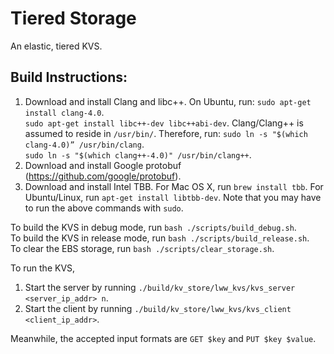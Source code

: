 # Tiered Storage

An elastic, tiered KVS.

## Build Instructions:

1. Download and install Clang and libc++.
On Ubuntu, run:
`sudo apt-get install clang-4.0`.<br />
`sudo apt-get install libc++-dev libc++abi-dev`.
Clang/Clang++ is assumed to reside in `/usr/bin/`. Therefore, run:
`sudo ln -s "$(which clang-4.0)” /usr/bin/clang`.<br />
`sudo ln -s "$(which clang++-4.0)" /usr/bin/clang++`.
2. Download and install Google protobuf (https://github.com/google/protobuf).
3. Download and install Intel TBB. For Mac OS X, run `brew install tbb`. For Ubuntu/Linux, run `apt-get install libtbb-dev`. Note that you may have to run the above commands with `sudo`.

To build the KVS in debug mode, run `bash ./scripts/build_debug.sh`.<br />
To build the KVS in release mode, run `bash ./scripts/build_release.sh`.<br />
To clear the EBS storage, run `bash ./scripts/clear_storage.sh`.<br />

To run the KVS,

1. Start the server by running `./build/kv_store/lww_kvs/kvs_server <server_ip_addr> n`.
2. Start the client by running `./build/kv_store/lww_kvs/kvs_client <client_ip_addr>`.

Meanwhile, the accepted input formats are `GET $key` and `PUT $key $value`.
